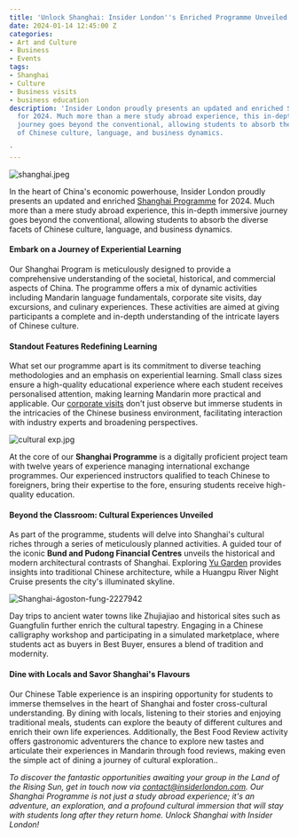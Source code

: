 ```yaml
---
title: 'Unlock Shanghai: Insider London''s Enriched Programme Unveiled'
date: 2024-01-14 12:45:00 Z
categories:
- Art and Culture
- Business
- Events
tags:
- Shanghai
- Culture
- Business visits
- business education
description: 'Insider London proudly presents an updated and enriched Shanghai Programme
  for 2024. Much more than a mere study abroad experience, this in-depth immersive
  journey goes beyond the conventional, allowing students to absorb the diverse facets
  of Chinese culture, language, and business dynamics.

'
---
```


![shanghai.jpeg](/uploads/shanghai.jpeg)

In the heart of China's economic powerhouse, Insider London proudly presents an updated and enriched [Shanghai Programme](https://insiderlondon.com/asia/shanghai/immersive-programme/) for 2024. Much more than a mere study abroad experience, this in-depth immersive journey goes beyond the conventional, allowing students to absorb the diverse facets of Chinese culture, language, and business dynamics.

#### Embark on a Journey of Experiential Learning

Our Shanghai Program is meticulously designed to provide a comprehensive understanding of the societal, historical, and commercial aspects of China. The programme offers a mix of dynamic activities including Mandarin language fundamentals, corporate site visits, day excursions, and culinary experiences. These activities are aimed at giving participants a complete and in-depth understanding of the intricate layers of Chinese culture.


#### Standout Features Redefining Learning

What set our programme apart is its commitment to diverse teaching methodologies and an emphasis on experiential learning. Small class sizes ensure a high-quality educational experience where each student receives personalised attention, making learning Mandarin more practical and applicable. Our [corporate visits](https://insiderlondon.com/asia/shanghai/company-visits/) don't just observe but immerse students in the intricacies of the Chinese business environment, facilitating interaction with industry experts and broadening perspectives.

![cultural exp.jpg](/uploads/cultural%20exp.jpg)

At the core of our **Shanghai Programme** is a digitally proficient project team with twelve years of experience managing international exchange programmes. Our experienced instructors qualified to teach Chinese to foreigners, bring their expertise to the fore, ensuring students receive high-quality education.

#### Beyond the Classroom: Cultural Experiences Unveiled

As part of the programme, students will delve into Shanghai's cultural riches through a series of meticulously planned activities. A guided tour of the iconic **Bund and Pudong Financial Centres** unveils the historical and modern architectural contrasts of Shanghai. Exploring [Yu Garden](https://www.chinahighlights.com/shanghai/attraction/yuyuan-garden.htm) provides insights into traditional Chinese architecture, while a Huangpu River Night Cruise presents the city's illuminated skyline.

![Shanghai-ágoston-fung-2227942](/uploads/pexels-%C3%A1goston-fung-2227942.jpg)

Day trips to ancient water towns like Zhujiajiao and historical sites such as Guangfulin further enrich the cultural tapestry. Engaging in a Chinese calligraphy workshop and participating in a simulated marketplace, where students act as buyers in Best Buyer, ensures a blend of tradition and modernity.

#### Dine with Locals and Savor Shanghai's Flavours

Our Chinese Table experience is an inspiring opportunity for students to immerse themselves in the heart of Shanghai and foster cross-cultural understanding. By dining with locals, listening to their stories and enjoying traditional meals, students can explore the beauty of different cultures and enrich their own life experiences. Additionally, the Best Food Review activity offers gastronomic adventurers the chance to explore new tastes and articulate their experiences in Mandarin through food reviews, making even the simple act of dining a journey of cultural exploration..


*To discover the fantastic opportunities awaiting your group in the Land of the Rising Sun, get in touch now via <a href="mailto:contact@insiderlondon.com">contact@insiderlondon.com</a>. Our Shanghai Programme is not just a study abroad experience; it's an adventure, an exploration, and a profound cultural immersion that will stay with students long after they return home. Unlock Shanghai with Insider London!*